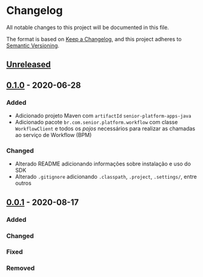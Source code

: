 # Changelog

All notable changes to this project will be documented in this file.

The format is based on [Keep a Changelog](https://keepachangelog.com/en/1.0.0/),
and this project adheres to [Semantic Versioning](https://semver.org/spec/v2.0.0.html).

## [Unreleased]

## [0.1.0] - 2020-06-28

### Added
- Adicionado projeto Maven com `artifactId` `senior-platform-apps-java`
- Adicionado pacote `br.com.senior.platform.workflow` com classe `WorkflowClient` e todos os _pojos_ necessários para realizar as chamadas ao serviço de Workflow (BPM)

### Changed
- Alterado README adicionando informações sobre instalação e uso do SDK
- Alterado `.gitignore` adicionando `.classpath`, `.project`, `.settings/`, entre outros

## [0.0.1] - 2020-08-17

### Added

### Changed

### Fixed

### Removed

[Unreleased]: https://github.com/dev-senior-com-br/senior-platform-apps-java/compare/v0.1.0...HEAD

[0.1.0]: https://github.com/dev-senior-com-br/senior-platform-apps-java/compare/v0.0.1...v0.1.0

[0.0.1]: https://github.com/dev-senior-com-br/senior-platform-apps-java/releases/tag/v0.0.1
